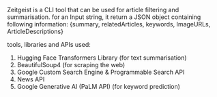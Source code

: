 Zeitgeist is a CLI tool that can be used for article filtering and summarisation.
for an Input string, it return a JSON object containing following information: {summary, relatedArticles, keywords, ImageURLs, ArticleDescriptions}

tools, libraries and APIs used:
1. Hugging Face Transformers Library (for text summarisation)
2. BeautifulSoup4 (for scraping the web)
3. Google Custom Search Engine & Programmable Search API
4. News API
5. Google Generative AI (PaLM API) (for keyword prediction)

